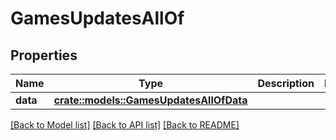 # GamesUpdatesAllOf

## Properties

Name | Type | Description | Notes
------------ | ------------- | ------------- | -------------
**data** | [**crate::models::GamesUpdatesAllOfData**](GamesUpdates_allOf_data.md) |  | 

[[Back to Model list]](../README.md#documentation-for-models) [[Back to API list]](../README.md#documentation-for-api-endpoints) [[Back to README]](../README.md)


